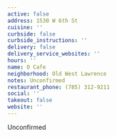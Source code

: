 ```yaml
---
active: false
address: 1530 W 6th St
cuisine: ''
curbside: false
curbside_instructions: ''
delivery: false
delivery_service_websites: ''
hours: ''
name: O Cafe
neighborhood: Old West Lawrence
notes: Unconfirmed
restaurant_phone: (785) 312-9211
social: ''
takeout: false
website: ''
---
```


Unconfirmed